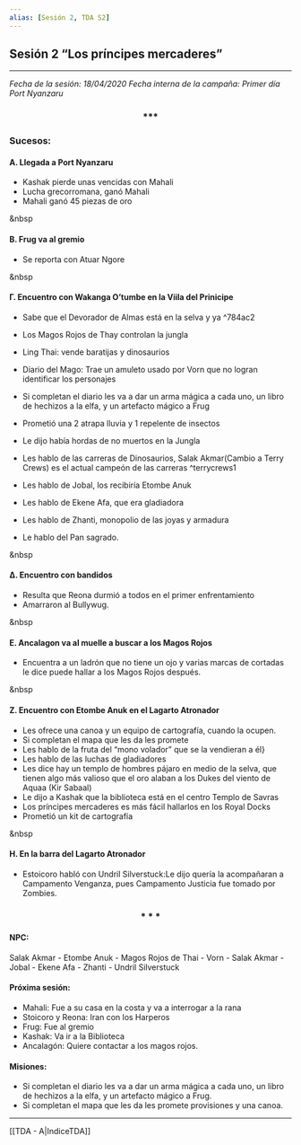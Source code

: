 ```yaml
---
alias: [Sesión 2, TDA S2]
---
```


## Sesión 2 “Los príncipes mercaderes”

---

_Fecha de la sesión: 18/04/2020
Fecha interna de la campaña: Primer día Port Nyanzaru_

<div align='center'>
<h3> *** </h3>
</div>

### Sucesos:

#### &Alpha;. Llegada a Port Nyanzaru
- Kashak pierde unas vencidas con Mahali
- Lucha grecorromana, ganó Mahali
- Mahali ganó 45 piezas de oro

&nbsp

#### &Beta;. Frug va al gremio
- Se reporta con Atuar Ngore

&nbsp

#### &Gamma;. Encuentro con Wakanga O’tumbe en la Viila del Prinicipe

- Sabe que el Devorador de Almas está en la selva y ya ^784ac2
- Los Magos Rojos de Thay controlan la jungla
- Ling Thai: vende baratijas y dinosaurios
- Diario del Mago: Trae un amuleto usado por Vorn que no logran identificar los personajes
- Si completan el diario les va a dar un arma mágica a cada uno, un libro de hechizos a la elfa, y un artefacto mágico a Frug
- Prometió una 2 atrapa lluvia y 1 repelente de insectos
- Le dijo había hordas de no muertos en la Jungla
- Les hablo de las carreras de Dinosaurios, Salak Akmar(Cambio a Terry Crews) es el actual campeón de las carreras
^terrycrews1

- Les hablo de Jobal, los recibiría Etombe Anuk
- Les hablo de Ekene Afa, que era gladiadora
- Les hablo de Zhanti, monopolio de las joyas y armadura
- Le hablo del Pan sagrado.

&nbsp

#### &Delta;. Encuentro con bandidos
- Resulta que Reona durmió a todos en el primer enfrentamiento
- Amarraron al Bullywug.

&nbsp

#### &Epsilon;. Ancalagon va al muelle a buscar a los Magos Rojos
- Encuentra a un ladrón que no tiene un ojo y varias marcas de cortadas le dice puede hallar a los Magos Rojos después.

&nbsp

#### &Zeta;. Encuentro con Etombe Anuk en el Lagarto Atronador
+ Les ofrece una canoa y un equipo de cartografía, cuando la ocupen.
+ Si completan el mapa que les da les promete
+ Les hablo de la fruta del “mono volador” que se la vendieran a él}
+ Les hablo de las luchas de gladiadores
+ Les dice hay un templo de hombres pájaro en medio de la selva, que tienen algo más valioso que el oro alaban a los Dukes del viento de Aquaa (Kir Sabaal)
+ Le dijo a Kashak que la biblioteca está en el centro Templo de Savras
+ Los príncipes mercaderes es más fácil hallarlos en los Royal Docks
+ Prometió un kit de cartografía

&nbsp

#### &Eta;. En la barra del Lagarto Atronador
- Estoicoro habló con Undril Silverstuck:Le dijo quería la acompañaran a Campamento Venganza, pues Campamento Justicia fue tomado por Zombies.

<div align='center'>
   <h3> * * * </h3>
</div>

#### NPC:
Salak Akmar - Etombe Anuk - Magos Rojos de Thai - Vorn - Salak Akmar - Jobal - Ekene Afa - Zhanti - Undril Silverstuck
 
#### Próxima sesión:
- Mahali: Fue a su casa en la costa y va a interrogar a la rana  
- Stoicoro y Reona: Iran con los Harperos
- Frug: Fue al gremio
- Kashak: Va ir a la Biblioteca
- Ancalagón: Quiere contactar a los magos rojos.

#### Misiones:
- Si completan el diario les va a dar un arma mágica a cada uno, un libro de hechizos a la elfa, y un artefacto mágico a Frug.
- Si completan el mapa que les da les promete provisiones y una canoa.

---

[[TDA - A|IndiceTDA]]